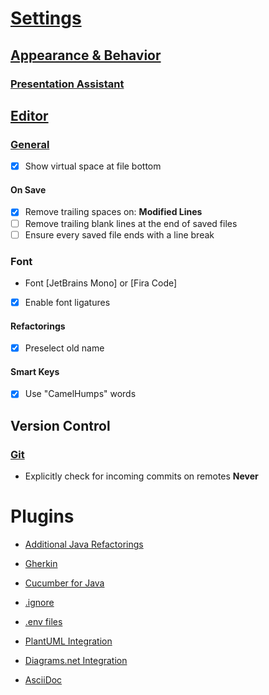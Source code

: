 # [Settings](https://www.jetbrains.com/help/idea/settings-preferences-dialog.html)

## [Appearance & Behavior](https://www.jetbrains.com/help/idea/appearance-and-behavior.html)

### [Presentation Assistant](jetbrains://idea/settings?name=Appearance+%26+Behavior--Presentation+Assistant)

## [Editor](https://www.jetbrains.com/help/idea/settings-editor.html)

### [General](https://www.jetbrains.com/help/idea/settings-editor-general.html)

* [X] Show virtual space at file bottom

#### On Save

* [X] Remove trailing spaces on: **Modified Lines**
* [ ] Remove trailing blank lines at the end of saved files
* [ ] Ensure every saved file ends with a line break

### Font

* Font [JetBrains Mono] or [Fira Code]
* [X] Enable font ligatures

#### Refactorings

* [X] Preselect old name

#### Smart Keys

* [X] Use "CamelHumps" words

## Version Control

### [Git](https://www.jetbrains.com/help/idea/settings-version-control-git.html)

* Explicitly check for incoming commits on remotes **Never**


# Plugins

- [Additional Java Refactorings](https://plugins.jetbrains.com/plugin/17656-additional-java-refactorings)

- [Gherkin](https://plugins.jetbrains.com/plugin/9164-gherkin)
- [Cucumber for Java](https://plugins.jetbrains.com/plugin/7212-cucumber-for-java)

- [.ignore](https://plugins.jetbrains.com/plugin/7495--ignore)
- [.env files](https://plugins.jetbrains.com/plugin/9525--env-files)

- [PlantUML Integration](https://plugins.jetbrains.com/plugin/7017-plantuml-integration)
- [Diagrams.net Integration](https://plugins.jetbrains.com/plugin/15635-diagrams-net-integration)
- [AsciiDoc](https://plugins.jetbrains.com/plugin/7391-asciidoc)

